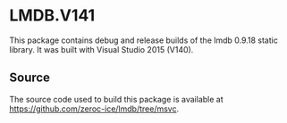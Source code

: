 # LMDB.V141

This package contains debug and release builds of the lmdb 0.9.18 static library. It was built with Visual Studio 2015 (V140).

## Source

The source code used to build this package is available at https://github.com/zeroc-ice/lmdb/tree/msvc.
